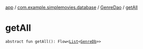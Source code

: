 [app](../../index.md) / [com.example.simplemovies.database](../index.md) / [GenreDao](index.md) / [getAll](./get-all.md)

# getAll

`abstract fun getAll(): Flow<`[`List`](https://kotlinlang.org/api/latest/jvm/stdlib/kotlin.collections/-list/index.html)`<`[`GenreDb`](../-genre-db/index.md)`>>`